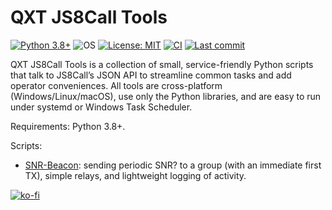 # QXT JS8Call Tools

<!-- Badges -->
[![Python 3.8+](https://img.shields.io/badge/Python-3.8%2B-3776AB?logo=python&logoColor=white)](#)
![OS](https://img.shields.io/badge/OS-Windows%20|%20Linux%20|%20macOS-000000)
[![License: MIT](https://img.shields.io/badge/License-MIT-yellow.svg)](LICENSE)
[![CI](https://github.com/<USER>/<REPO>/actions/workflows/ci.yml/badge.svg)](https://github.com/<USER>/<REPO>/actions/workflows/ci.yml)
[![Last commit](https://img.shields.io/github/last-commit/<USER>/<REPO>)](https://github.com/<USER>/<REPO>/commits/main)


QXT JS8Call Tools is a collection of small, service-friendly Python scripts that talk to JS8Call’s JSON API to streamline common tasks and add operator conveniences. All tools are cross-platform (Windows/Linux/macOS), use only the Python libraries, and are easy to run under systemd or Windows Task Scheduler.

Requirements: Python 3.8+.

Scripts:
- [SNR-Beacon](https://github.com/QuixoteSystems/QXT-JS8Call-Tools/tree/main/SNR-Beacon): sending periodic SNR? to a group (with an immediate first TX), simple relays, and lightweight logging of activity. 




[![ko-fi](https://ko-fi.com/img/githubbutton_sm.svg)](https://ko-fi.com/M4M81CV1EX)
